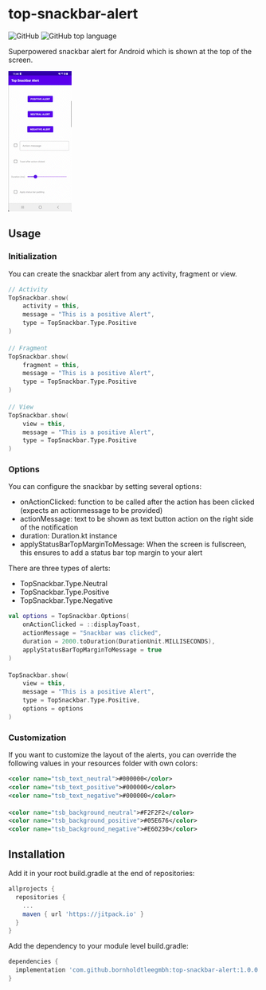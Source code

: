 # top-snackbar-alert

![GitHub](https://img.shields.io/github/license/bornholdtleegmbh/top-snackbar-alert?color=%230087ff&style=for-the-badge)
![GitHub top language](https://img.shields.io/github/languages/top/bornholdtleegmbh/top-snackbar-alert?color=%23875dff&style=for-the-badge)

Superpowered snackbar alert for Android which is shown at the top of the screen.

![demonstration gif](top_snackbar_demo.gif)

## Usage

### Initialization

You can create the snackbar alert from any activity, fragment or view.

```kotlin
// Activity
TopSnackbar.show(
    activity = this,
    message = "This is a positive Alert",
    type = TopSnackbar.Type.Positive
)

// Fragment
TopSnackbar.show(
    fragment = this,
    message = "This is a positive Alert",
    type = TopSnackbar.Type.Positive
)

// View
TopSnackbar.show(
    view = this,
    message = "This is a positive Alert",
    type = TopSnackbar.Type.Positive
)
```

### Options

You can configure the snackbar by setting several options:
- onActionClicked: function to be called after the action has been clicked (expects an actionmessage to be provided)
- actionMessage: text to be shown as text button action on the right side of the notification
- duration: Duration.kt instance 
- applyStatusBarTopMarginToMessage: When the screen is fullscreen, this ensures to add a status bar top margin to your alert

There are three types of alerts:
- TopSnackbar.Type.Neutral
- TopSnackbar.Type.Positive
- TopSnackbar.Type.Negative

```kotlin
val options = TopSnackbar.Options(
    onActionClicked = ::displayToast,
    actionMessage = "Snackbar was clicked",
    duration = 2000.toDuration(DurationUnit.MILLISECONDS),
    applyStatusBarTopMarginToMessage = true
)

TopSnackbar.show(
    view = this,
    message = "This is a positive Alert",
    type = TopSnackbar.Type.Positive,
    options = options
)
```

### Customization

If you want to customize the layout of the alerts, you can override the following values in your resources folder with own colors:

```xml
<color name="tsb_text_neutral">#000000</color>
<color name="tsb_text_positive">#000000</color>
<color name="tsb_text_negative">#000000</color>

<color name="tsb_background_neutral">#F2F2F2</color>
<color name="tsb_background_positive">#05E676</color>
<color name="tsb_background_negative">#E60230</color>
```

## Installation

Add it in your root build.gradle at the end of repositories:
```gradle
allprojects {
  repositories {
    ...
    maven { url 'https://jitpack.io' }
  }
}
```

Add the dependency to your module level build.gradle:
```gradle
dependencies {
  implementation 'com.github.bornholdtleegmbh:top-snackbar-alert:1.0.0'
}
```